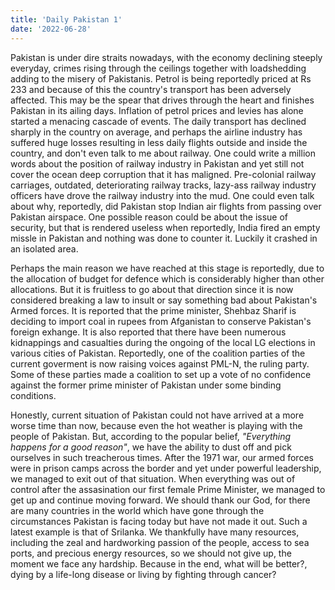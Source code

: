 ```yaml
---
title: 'Daily Pakistan 1'
date: '2022-06-28'
---
```


Pakistan is under dire straits nowadays, with the economy declining steeply everyday, crimes rising through the ceilings together with loadshedding adding to the misery of Pakistanis. Petrol is being reportedly priced at Rs 233 and because of this the country's transport has been adversely affected. This may be the spear that drives through the heart and finishes Pakistan in its ailing days. Inflation of petrol prices and levies has alone started a menacing cascade of events. The daily transport has declined sharply in the country on average, and perhaps the airline industry has suffered huge losses resulting in less daily flights outside and inside the country, and don't even talk to me about railway. One could write a million words about the position of railway industry in Pakistan and yet still not cover the ocean deep corruption that it has maligned. Pre-colonial railway carriages, outdated, deteriorating railway tracks, lazy-ass railway industry officers have drove the railway industry into the mud. One could even talk about why, reportedly,  did Pakistan stop Indian air flights from passing over Pakistan airspace. One possible reason could be about the issue of security, but that is rendered useless when reportedly, India fired an empty missle in Pakistan and nothing was done to counter it. Luckily it crashed in an isolated area. 

Perhaps the main reason we have reached at this stage is reportedly, due to the allocation of budget for defence which is considerably higher than other allocations. But it is fruitless to go about that direction since it is now considered breaking a law to insult or say something bad about Pakistan's Armed forces. It is reported that the prime minister, Shehbaz Sharif is deciding to import coal in rupees from Afganistan to conserve Pakistan's foreign exhange. It is also reported that there have been numerous kidnappings and casualties during the ongoing of the local LG elections in various cities of Pakistan. Reportedly, one of the coalition parties of the current goverment is now raising voices against PML-N, the ruling party. Some of these parties made a coalition to set up a vote of no confidence against the former prime minister of Pakistan under some binding conditions. 

Honestly, current situation of Pakistan could not have arrived at a more worse time than now, because even the hot weather is playing with the people of Pakistan. But, according to the popular belief, _"Everything happens for a good reason"_, we have the ability to dust off and pick ourselves in such treacherous times. After the 1971 war, our armed forces were in prison camps across the border and yet under powerful leadership, we managed to exit out of that situation. When everything was out of control after the assasination our first female Prime Minister, we managed to get up and continue moving forward. We should thank our God, for there are many countries in the world which have gone through the circumstances Pakistan is facing today but have not made it out. Such a latest example is that of Srilanka. We thankfully have many resources, including the zeal and hardworking passion of the people, access to sea ports, and precious energy resources, so we should not give up, the moment we face any hardship. Because in the end, what will be better?, dying by a life-long disease or living by fighting through cancer?
